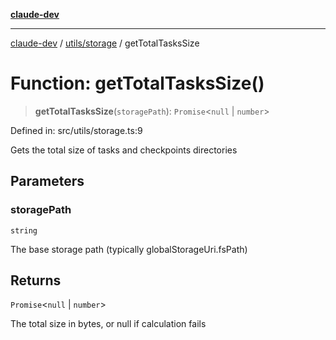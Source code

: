 [**claude-dev**](../../../README.md)

***

[claude-dev](../../../README.md) / [utils/storage](../README.md) / getTotalTasksSize

# Function: getTotalTasksSize()

> **getTotalTasksSize**(`storagePath`): `Promise`\<`null` \| `number`\>

Defined in: src/utils/storage.ts:9

Gets the total size of tasks and checkpoints directories

## Parameters

### storagePath

`string`

The base storage path (typically globalStorageUri.fsPath)

## Returns

`Promise`\<`null` \| `number`\>

The total size in bytes, or null if calculation fails

